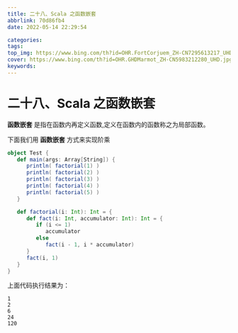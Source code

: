 ```yaml
---
title: 二十八、Scala 之函数嵌套
abbrlink: 70d86fb4
date: 2022-05-14 22:29:54

categories:
tags:
top_img: https://www.bing.com/th?id=OHR.FortCorjuem_ZH-CN7295613217_UHD.jpg
cover: https://www.bing.com/th?id=OHR.GHDMarmot_ZH-CN5983212280_UHD.jpg
keywords:  
---
```

# 二十八、Scala 之函数嵌套

**函数嵌套** 是指在函数内再定义函数,定义在函数内的函数称之为局部函数。

下面我们用 **函数嵌套** 方式来实现阶乘

```scala
object Test {
   def main(args: Array[String]) {
      println( factorial(1) )
      println( factorial(2) )
      println( factorial(3) )
      println( factorial(4) )
      println( factorial(5) )
   }

   def factorial(i: Int): Int = {
      def fact(i: Int, accumulator: Int): Int = {
         if (i <= 1)
            accumulator
         else
            fact(i - 1, i * accumulator)
      }
      fact(i, 1)
   }
}
```

上面代码执行结果为：

```
1
2
6
24
120
```